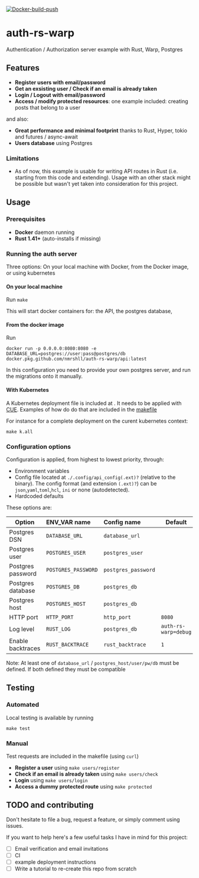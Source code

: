 [![Docker-build-push](https://github.com/nmrshll/auth-rs-warp/workflows/Docker-build-push/badge.svg)](https://github.com/nmrshll/auth-rs-warp/actions?query=workflow%3ADocker-build-push)

# auth-rs-warp

Authentication / Authorization server example with Rust, Warp, Postgres

## Features

- **Register users with email/password**
- **Get an exsisting user / Check if an email is already taken**
- **Login / Logout with email/password**
- **Access / modify protected resources**: one example included: creating posts that belong to a user

and also:

- **Great performance and minimal footprint** thanks to Rust, Hyper, tokio and futures / async-await
- **Users database** using Postgres

### Limitations

- As of now, this example is usable for writing API routes in Rust (i.e. starting from this code and extending). Usage with an other stack might be possible but wasn't yet taken into consideration for this project.

## Usage

### Prerequisites

- **Docker** daemon running
- **Rust 1.41+** (auto-installs if missing)

### Running the auth server

Three options: On your local machine with Docker, from the Docker image, or using kubernetes

#### On your local machine

Run `make`

This will start docker containers for: the API, the postgres database,

#### From the docker image

Run

```shell
docker run -p 0.0.0.0:8080:8080 -e DATABASE_URL=postgres://user:pass@postgres/db docker.pkg.github.com/nmrshll/auth-rs-warp/api:latest
```

In this configuration you need to provide your own postgres server, and run the migrations onto it manually.

#### With Kubernetes

A Kubernetes deployment file is included at [](./deploy/k8s.dply.cue). It needs to be applied with [CUE](https://cuelang.org/). Examples of how do do that are included in the [makefile](./makefile)

For instance for a complete deployment on the curent kubernetes context:

```shell
make k.all
```

### Configuration options

Configuration is applied, from highest to lowest priority, through:

- Environment variables
- Config file located at `./.config/api_config(.ext)?` (relative to the binary). The config format (and extension `(.ext)?`) can be `json`,`yaml`,`toml`,`hcl`, `ini` or none (autodetected).
- Hardcoded defaults

These options are:

| Option            | ENV_VAR name        | Config name         | Default              |
| ----------------- | :------------------ | :------------------ | -------------------- |
| Postgres DSN      | `DATABASE_URL`      | `database_url`      |                      |
| Postgres user     | `POSTGRES_USER`     | `postgres_user`     |                      |
| Postgres password | `POSTGRES_PASSWORD` | `postgres_password` |                      |
| Postgres database | `POSTGRES_DB`       | `postgres_db`       |                      |
| Postgres host     | `POSTGRES_HOST`     | `postgres_db`       |                      |
| HTTP port         | `HTTP_PORT`         | `http_port`         | `8080`               |
| Log level         | `RUST_LOG`          | `postgres_db`       | `auth-rs-warp=debug` |
| Enable backtraces | `RUST_BACKTRACE`    | `rust_backtrace`    | `1`                  |

Note: At least one of `database_url` / `postgres_host/user/pw/db` must be defined. If both defined they must be compatible

## Testing

### Automated

Local testing is available by running

```shell
make test
```

### Manual

Test requests are included in the makefile (using `curl`)

- **Register a user** using `make users/register`
- **Check if an email is already taken** using `make users/check`
- **Login** using `make users/login`
- **Access a dummy protected route** using `make protected`

## TODO and contributing

Don't hesitate to file a bug, request a feature, or simply comment using issues.

If you want to help here's a few useful tasks I have in mind for this project:

- [ ] Email verification and email invitations
- [ ] CI
- [ ] example deployment instructions
- [ ] Write a tutorial to re-create this repo from scratch
